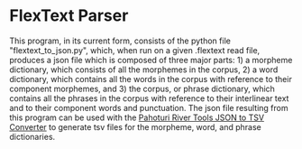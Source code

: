 <h1>FlexText Parser</h1>

This program, in its current form, consists of the python file "flextext_to_json.py", which, when run on a given .flextext read file, produces a json file which is composed of three major parts: 1) a morpheme dictionary, which consists of all the morphemes in the corpus, 2) a word dictionary, which contains all the words in the corpus with reference to their component morphemes, and 3) the corpus, or phrase dictionary, which contains all the phrases in the corpus with reference to their interlinear text and to their component words and punctuation. The json file resulting from this program can be used with the <a href="https://jackisaacrabinovitch.github.io/pahoturi.tools/jsontotsv/">Pahoturi River Tools JSON to TSV Converter</a> to generate tsv files for the morpheme, word, and phrase dictionaries.
